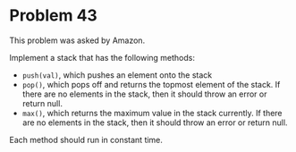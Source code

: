 # Problem 43

 This problem was asked by Amazon.

Implement a stack that has the following methods:

* ```push(val)```, which pushes an element onto the stack
* ```pop()```, which pops off and returns the topmost element of the stack. If there are no elements in the stack, then it should throw an error or return null.
*  ```max()```, which returns the maximum value in the stack currently. If there are no elements in the stack, then it should throw an error or return null. 

Each method should run in constant time.
